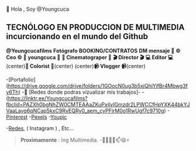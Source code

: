 👋 Hola , Soy @Youngcuca
## **TECNÓLOGO EN PRODUCCION DE MULTIMEDIA** incurcionando en el mundo del Github
**@Youngcucafilms**
**Fotógrafo**
**BOOKING/CONTRATOS**
**DM mensaje 📩**
**©️ Ceo ©️ 📸 youngcuca 📸**
**🎥 Cinematograper 🎥**
**🎬 Director 🎬**
**💻 Editor 💻**
(center)**🎨 Colorist 🎨**(center)
(center)**📹 Vlogger 📹**(center)



-[Portafolio] (https://drive.google.com/drive/folders/1GOocN0ug3b5xjQhjYifBr4Mbwg3fy6Th)
-👀 [Redes donde podras vizualizar mis trabajos]-
-(https://linktr.ee/Youngcucafilms?fbclid=PAZXh0bgNhZW0CMTEAAaZKuPxjlvIGmzdr2LPWCCfHpYXK44bkYJVaaLayq6qNCap5kxC9RvEQRy0_aem_cyPFjrM0o1RwUgf7c9710g)
-[Pinterest](https://co.pinterest.com/Youngcucafilms/)
-[Pexels](https://www.pexels.com/es-es/@youngcucafilms-1091646142/)
-[Youpic](https://youpic.com/youngcucafilms)

-[Redes]( Facebook ), ( Instagram ) , Etc...
>**Proximamente** : Ing Multimedia.
-👋👀🌱💞️📫😄⚡
<!---
Youngcuca/Youngcuca is a ✨ special ✨ repository because its `README.md` (this file) appears on your GitHub profile.
You can click the Preview link to take a look at your changes.
--->

